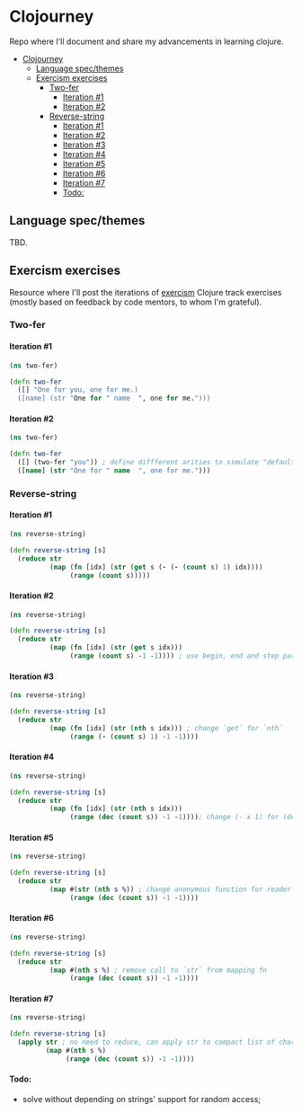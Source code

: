 # Clojourney

Repo where I'll document and share my advancements in learning clojure.
- [Clojourney](#clojourney)
  - [Language spec/themes](#language-specthemes)
  - [Exercism exercises](#exercism-exercises)
    - [Two-fer](#two-fer)
      - [Iteration #1](#iteration-1)
      - [Iteration #2](#iteration-2)
    - [Reverse-string](#reverse-string)
      - [Iteration #1](#iteration-1-1)
      - [Iteration #2](#iteration-2-1)
      - [Iteration #3](#iteration-3)
      - [Iteration #4](#iteration-4)
      - [Iteration #5](#iteration-5)
      - [Iteration #6](#iteration-6)
      - [Iteration #7](#iteration-7)
      - [Todo:](#todo)
## Language spec/themes

TBD.

## Exercism exercises

Resource where I'll post the iterations of [exercism](https://exercism.io/my/tracks/clojure) Clojure track exercises (mostly based on feedback by code mentors, to whom I'm grateful).

### Two-fer 

#### Iteration #1
```clojure
(ns two-fer)

(defn two-fer
  ([] "One for you, one for me.)
  ([name] (str "One for " name  ", one for me.")))
```

#### Iteration #2
```clojure
(ns two-fer)

(defn two-fer
  ([] (two-fer "you")) ; define diffferent arities to simulate "default arguments"
  ([name] (str "One for " name  ", one for me.")))
```

### Reverse-string


#### Iteration #1
```clojure
(ns reverse-string)

(defn reverse-string [s]
  (reduce str
          (map (fn [idx] (str (get s (- (- (count s) 1) idx))))
               (range (count s)))))
```
#### Iteration #2
```clojure
(ns reverse-string)

(defn reverse-string [s]
  (reduce str
          (map (fn [idx] (str (get s idx)))
               (range (count s) -1 -1)))) ; use begin, end and step params
```
#### Iteration #3
```clojure
(ns reverse-string)

(defn reverse-string [s]
  (reduce str
          (map (fn [idx] (str (nth s idx))) ; change `get` for `nth`
               (range (- (count s) 1) -1 -1))))
```
#### Iteration #4
```clojure
(ns reverse-string)

(defn reverse-string [s]
  (reduce str
          (map (fn [idx] (str (nth s idx)))
               (range (dec (count s)) -1 -1)))); change (- x 1) for (dec x) 
```
#### Iteration #5
```clojure
(ns reverse-string)

(defn reverse-string [s]
  (reduce str
          (map #(str (nth s %)) ; change anonymous function for reader syntax
               (range (dec (count s)) -1 -1))))
```
#### Iteration #6
```clojure
(ns reverse-string)

(defn reverse-string [s]
  (reduce str
          (map #(nth s %) ; remove call to `str` from mapping fn
               (range (dec (count s)) -1 -1))))
```
#### Iteration #7
```clojure
(ns reverse-string)

(defn reverse-string [s]
  (apply str ; no need to reduce, can apply str to compact list of chars
         (map #(nth s %)
              (range (dec (count s)) -1 -1))))
```

#### Todo:
* solve without depending on strings' support for random access;